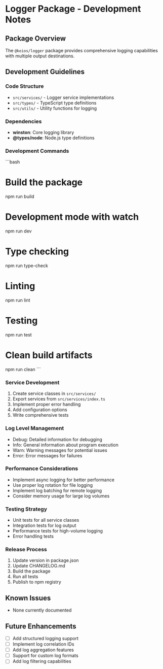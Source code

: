 # Logger Package - Development Notes

## Package Overview
The `@koios/logger` package provides comprehensive logging capabilities with multiple output destinations.

## Development Guidelines

### Code Structure
- `src/services/` - Logger service implementations
- `src/types/` - TypeScript type definitions
- `src/utils/` - Utility functions for logging

### Dependencies
- **winston**: Core logging library
- **@types/node**: Node.js type definitions

### Development Commands
\`\`\`bash
# Build the package
npm run build

# Development mode with watch
npm run dev

# Type checking
npm run type-check

# Linting
npm run lint

# Testing
npm run test

# Clean build artifacts
npm run clean
\`\`\`

### Service Development
1. Create service classes in `src/services/`
2. Export services from `src/services/index.ts`
3. Implement proper error handling
4. Add configuration options
5. Write comprehensive tests

### Log Level Management
- Debug: Detailed information for debugging
- Info: General information about program execution
- Warn: Warning messages for potential issues
- Error: Error messages for failures

### Performance Considerations
- Implement async logging for better performance
- Use proper log rotation for file logging
- Implement log batching for remote logging
- Consider memory usage for large log volumes

### Testing Strategy
- Unit tests for all service classes
- Integration tests for log output
- Performance tests for high-volume logging
- Error handling tests

### Release Process
1. Update version in package.json
2. Update CHANGELOG.md
3. Build the package
4. Run all tests
5. Publish to npm registry

## Known Issues
- None currently documented

## Future Enhancements
- [ ] Add structured logging support
- [ ] Implement log correlation IDs
- [ ] Add log aggregation features
- [ ] Support for custom log formats
- [ ] Add log filtering capabilities
